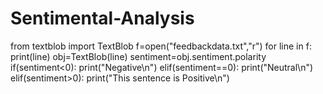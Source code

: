 # Sentimental-Analysis
from textblob import TextBlob
f=open("feedbackdata.txt","r")
for line in f:
    print(line)
    obj=TextBlob(line)
    sentiment=obj.sentiment.polarity
    if(sentiment<0):
        print("Negative\n")
    elif(sentiment==0):
        print("Neutral\n")
    elif(sentiment>0):
        print("This sentence is Positive\n")
